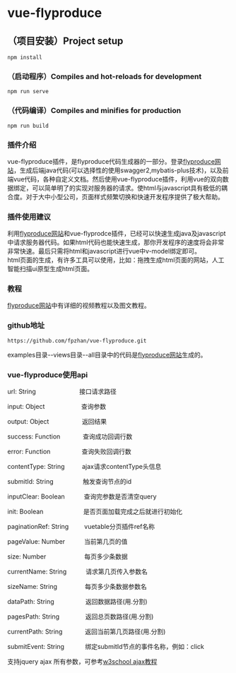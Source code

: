 # vue-flyproduce

## （项目安装）Project setup
```
npm install
```

### （启动程序）Compiles and hot-reloads for development
```
npm run serve
```

### （代码编译）Compiles and minifies for production
```
npm run build
```


### 插件介绍
   vue-flyproduce插件，是flyproduce代码生成器的一部分。登录[flyproduce网站](http://www.flyproduce.com)，生成后端java代码(可以选择性的使用swagger2,mybatis-plus技术)，以及前端vue代码，各种自定义文档。然后使用vue-flyproduce插件，利用vue的双向数据绑定，可以简单明了的实现对服务器的请求。使html与javascript具有极低的耦合度。对于大中小型公司，页面样式频繁切换和快速开发程序提供了极大帮助。
 
 ### 插件使用建议
   利用[flyproduce网站](http://www.flyproduce.com)和vue-flyprodce插件，已经可以快速生成java及javascript中请求服务器代码。如果html代码也能快速生成，那你开发程序的速度将会非常非常快速。最后只需将html和javascript进行vue中v-model绑定即可。<br/>html页面的生成，有许多工具可以使用，比如：拖拽生成html页面的网站，人工智能扫描ui原型生成html页面。
   
### 教程
[flyproduce网站](http://www.flyproduce.com)中有详细的视频教程以及图文教程。

### github地址
```
https://github.com/fpzhan/vue-flyproduce.git
```
examples目录--views目录--all目录中的代码是[flyproduce网站](http://www.flyproduce.com)生成的。
<br/>

### vue-flyproduce使用api
url: String &nbsp;&nbsp;&nbsp;&nbsp;&nbsp;&nbsp;&nbsp;&nbsp;&nbsp;&nbsp;&nbsp;&nbsp;&nbsp;&nbsp;&nbsp;&nbsp;&nbsp;&nbsp;&nbsp;&nbsp;&nbsp;&nbsp;&nbsp;&nbsp;接口请求路径

input: Object &nbsp;&nbsp;&nbsp;&nbsp;&nbsp;&nbsp;&nbsp;&nbsp;&nbsp;&nbsp;&nbsp;&nbsp;&nbsp;&nbsp;&nbsp;&nbsp;&nbsp;&nbsp;&nbsp;&nbsp;查询参数

output: Object &nbsp;&nbsp;&nbsp;&nbsp;&nbsp;&nbsp;&nbsp;&nbsp;&nbsp;&nbsp;&nbsp;&nbsp;&nbsp;&nbsp;&nbsp;&nbsp;&nbsp;&nbsp;返回结果

success: Function &nbsp;&nbsp;&nbsp;&nbsp;&nbsp;&nbsp;&nbsp;&nbsp;&nbsp;&nbsp;&nbsp;&nbsp;查询成功回调行数

error: Function &nbsp;&nbsp;&nbsp;&nbsp;&nbsp;&nbsp;&nbsp;&nbsp;&nbsp;&nbsp;&nbsp;&nbsp;&nbsp;&nbsp;&nbsp;&nbsp;&nbsp;查询失败回调行数

contentType: String &nbsp;&nbsp;&nbsp;&nbsp;&nbsp;&nbsp;&nbsp;&nbsp;&nbsp;ajax请求contentType头信息

submitId: String &nbsp;&nbsp;&nbsp;&nbsp;&nbsp;&nbsp;&nbsp;&nbsp;&nbsp;&nbsp;&nbsp;&nbsp;&nbsp;&nbsp;&nbsp;&nbsp;触发查询节点的id

inputClear: Boolean &nbsp;&nbsp;&nbsp;&nbsp;&nbsp;&nbsp;&nbsp;&nbsp;&nbsp;&nbsp;查询完参数是否清空query

init: Boolean &nbsp;&nbsp;&nbsp;&nbsp;&nbsp;&nbsp;&nbsp;&nbsp;&nbsp;&nbsp;&nbsp;&nbsp;&nbsp;&nbsp;&nbsp;&nbsp;&nbsp;&nbsp;&nbsp;&nbsp;&nbsp;&nbsp;是否页面加载完成之后就进行初始化

paginationRef: String &nbsp;&nbsp;&nbsp;&nbsp;&nbsp;&nbsp;&nbsp;&nbsp;vuetable分页插件ref名称

pageValue: Number &nbsp;&nbsp;&nbsp;&nbsp;&nbsp;&nbsp;&nbsp;&nbsp;&nbsp;&nbsp;当前第几页的值

size: Number &nbsp;&nbsp;&nbsp;&nbsp;&nbsp;&nbsp;&nbsp;&nbsp;&nbsp;&nbsp;&nbsp;&nbsp;&nbsp;&nbsp;&nbsp;&nbsp;&nbsp;&nbsp;&nbsp;&nbsp;&nbsp;每页多少条数据

currentName: String &nbsp;&nbsp;&nbsp;&nbsp;&nbsp;&nbsp;&nbsp;&nbsp;&nbsp;&nbsp;请求第几页传入参数名

sizeName: String &nbsp;&nbsp;&nbsp;&nbsp;&nbsp;&nbsp;&nbsp;&nbsp;&nbsp;&nbsp;&nbsp;&nbsp;&nbsp;&nbsp;&nbsp;每页多少条数据参数名

dataPath: String &nbsp;&nbsp;&nbsp;&nbsp;&nbsp;&nbsp;&nbsp;&nbsp;&nbsp;&nbsp;&nbsp;&nbsp;&nbsp;&nbsp;&nbsp;&nbsp;&nbsp;返回数据路径(用.分割)

pagesPath: String &nbsp;&nbsp;&nbsp;&nbsp;&nbsp;&nbsp;&nbsp;&nbsp;&nbsp;&nbsp;&nbsp;&nbsp;&nbsp;&nbsp;返回总页数路径(用.分割)

currentPath: String &nbsp;&nbsp;&nbsp;&nbsp;&nbsp;&nbsp;&nbsp;&nbsp;&nbsp;&nbsp;&nbsp;&nbsp;返回当前第几页路径(用.分割)

submitEvent: String &nbsp;&nbsp;&nbsp;&nbsp;&nbsp;&nbsp;&nbsp;&nbsp;&nbsp;&nbsp;&nbsp;绑定submitId节点的事件名称，例如：click

支持jquery ajax 所有参数，可参考[w3school ajax教程](http://www.w3school.com.cn/jquery/ajax_ajax.asp)

